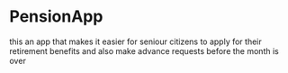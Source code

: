 # PensionApp
this an app that makes it easier for seniour citizens to apply for their retirement benefits and 
also make advance requests before the month is over

